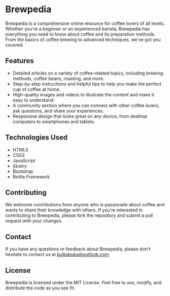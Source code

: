 # Brewpedia
Brewpedia is a comprehensive online resource for coffee lovers of all levels. Whether you're a beginner or an experienced barista, Brewpedia has everything you need to know about coffee and its preparation methods. From the basics of coffee brewing to advanced techniques, we've got you covered.

## Features
* Detailed articles on a variety of coffee-related topics, including brewing methods, coffee beans, roasting, and more.
* Step-by-step instructions and helpful tips to help you make the perfect cup of coffee at home.
* High-quality images and videos to illustrate the content and make it easy to understand.
* A community section where you can connect with other coffee lovers, ask questions, and share your experiences.
* Responsive design that looks great on any device, from desktop computers to smartphones and tablets.
## Technologies Used
* HTML5
* CSS3
* JavaScript
* jQuery
* Bootstrap
* Bottle Framework
## Contributing
We welcome contributions from anyone who is passionate about coffee and wants to share their knowledge with others. If you're interested in contributing to Brewpedia, please fork the repository and submit a pull request with your changes.

## Contact
If you have any questions or feedback about Brewpedia, please don't hesitate to contact us at bulkabuka@outlook.com.

## License
Brewpedia is licensed under the MIT License. Feel free to use, modify, and distribute the code as you see fit.
